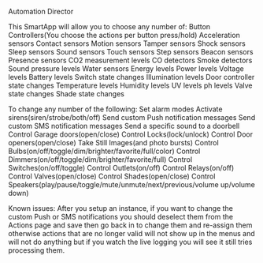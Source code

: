Automation Director

This SmartApp will allow you to choose any number of:
  Button Controllers(You choose the actions per button press/hold)
  Acceleration sensors
  Contact sensors
  Motion sensors
  Tamper sensors
  Shock sensors
  Sleep sensors
  Sound sensors
  Touch sensors
  Step sensors
  Beacon sensors
  Presence sensors
  CO2 measurement levels
  CO detectors
  Smoke detectors
  Sound pressure levels
  Water sensors
  Energy levels
  Power levels
  Voltage levels
  Battery levels
  Switch state changes
  Illumination levels
  Door controller state changes
  Temperature levels
  Humidity levels
  UV levels
  ph levels
  Valve state changes
  Shade state changes
  
To change any number of the following:
  Set alarm modes
  Activate sirens(siren/strobe/both/off)
  Send custom Push notification messages
  Send custom SMS notification messages
  Send a specific sound to a doorbell
  Control Garage doors(open/close)
  Control Locks(lock/unlock)
  Control Door openers(open/close)
  Take Still Images(and photo bursts)
  Control Bulbs(on/off/toggle/dim/brighter/favorite/full/color<Bulbs only>)
  Control Dimmers(on/off/toggle/dim/brighter/favorite/full)
  Control Switches(on/off/toggle)
  Control Outlets(on/off)
  Control Relays(on/off)
  Control Valves(open/close)
  Control Shades(open/close)
  Control Speakers(play/pause/toggle/mute/unmute/next/previous/volume up/volume down)
  
Known issues:
  After you setup an instance, if you want to change the custom Push or SMS notifications you should deselect them from the Actions page and save then go back in to change them and re-assign them otherwise actions that are no longer valid will not show up in the menus and will not do anything but if you watch the live logging you will see it still tries processing them.
